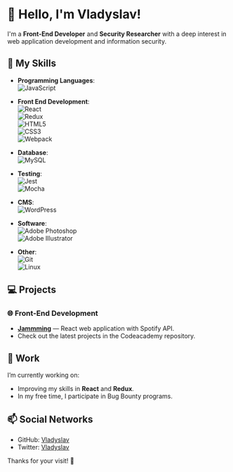 # 👋 Hello, I'm Vladyslav! 

I'm a **Front-End Developer** and **Security Researcher** with a deep interest in web application development and information security.

## 🔧 My Skills

- **Programming Languages**:  
  ![JavaScript](https://img.shields.io/badge/JavaScript-%23F7DF1E.svg?style=for-the-badge&logo=javascript&logoColor=black)

- **Front End Development**:  
  ![React](https://img.shields.io/badge/React-%2361DAFB.svg?style=for-the-badge&logo=react&logoColor=black)  
  ![Redux](https://img.shields.io/badge/Redux-%23764ABC.svg?style=for-the-badge&logo=redux&logoColor=white)  
  ![HTML5](https://img.shields.io/badge/HTML5-%23E34F26.svg?style=for-the-badge&logo=html5&logoColor=white)  
  ![CSS3](https://img.shields.io/badge/CSS3-%231572B6.svg?style=for-the-badge&logo=css3&logoColor=white)  
  ![Webpack](https://img.shields.io/badge/Webpack-%238DD6F9.svg?style=for-the-badge&logo=webpack&logoColor=black)

- **Database**:  
  ![MySQL](https://img.shields.io/badge/MySQL-%234479A1.svg?style=for-the-badge&logo=mysql&logoColor=white)

- **Testing**:  
  ![Jest](https://img.shields.io/badge/Jest-%23C21325.svg?style=for-the-badge&logo=jest&logoColor=white)  
  ![Mocha](https://img.shields.io/badge/Mocha-%238D6748.svg?style=for-the-badge&logo=mocha&logoColor=white)

- **CMS**:  
  ![WordPress](https://img.shields.io/badge/WordPress-%23117AC9.svg?style=for-the-badge&logo=wordpress&logoColor=white)

- **Software**:  
  ![Adobe Photoshop](https://img.shields.io/badge/Adobe%20Photoshop-%2331A8FF.svg?style=for-the-badge&logo=adobe%20photoshop&logoColor=white)  
  ![Adobe Illustrator](https://img.shields.io/badge/Adobe%20Illustrator-%23FF9A00.svg?style=for-the-badge&logo=adobe%20illustrator&logoColor=white)

- **Other**:  
  ![Git](https://img.shields.io/badge/Git-%23F05033.svg?style=for-the-badge&logo=git&logoColor=white)  
  ![Linux](https://img.shields.io/badge/Linux-%23FCC624.svg?style=for-the-badge&logo=linux&logoColor=black)

## 💻 Projects

### 🌐 **Front-End Development**
- **[Jammming](https://github.com/yarovit-developer/jammming)** — React web application with Spotify API.
- Check out the latest projects in the Codeacademy repository.

## 🌱 Work
I’m currently working on:
- Improving my skills in **React** and **Redux**.
- In my free time, I participate in Bug Bounty programs.

## 📫 Social Networks
- GitHub: [Vladyslav](https://github.com/yarovit-developer)
- Twitter: [Vladyslav](https://x.com/yarovitt)

Thanks for your visit! 🚀
